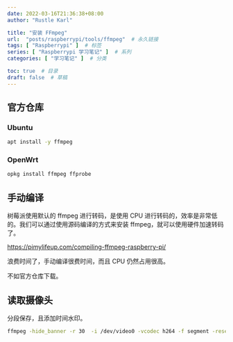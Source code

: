 ```yaml
---
date: 2022-03-16T21:36:38+08:00
author: "Rustle Karl"

title: "安装 FFmpeg"
url:  "posts/raspberrypi/tools/ffmpeg"  # 永久链接
tags: [ "Raspberrypi" ]  # 标签
series: [ "Raspberrypi 学习笔记" ]  # 系列
categories: [ "学习笔记" ]  # 分类

toc: true  # 目录
draft: false  # 草稿
---
```


## 官方仓库

### Ubuntu

```bash
apt install -y ffmpeg
```

### OpenWrt

```bash
opkg install ffmpeg ffprobe
```

## 手动编译

树莓派使用默认的 ffmpeg 进行转码，是使用 CPU 进行转码的，效率是非常低的。我们可以通过使用源码编译的方式来安装 ffmpeg，就可以使用硬件加速转码了。

https://pimylifeup.com/compiling-ffmpeg-raspberry-pi/

浪费时间了，手动编译很费时间，而且 CPU 仍然占用很高。

不如官方仓库下载。

## 读取摄像头

分段保存，且添加时间水印。

```bash
ffmpeg -hide_banner -r 30  -i /dev/video0 -vcodec h264 -f segment -reset_timestamps 1 -strftime 1 -segment_time 3600 -vf "drawtext=fontsize=100:text='%{localtime\:%Y-%m-%d %H-%M-%S}':fontcolor=green:box=1:boxcolor=yellow:x=20:y=20" door_%Y%m%d%H%M%S.mkv
```
